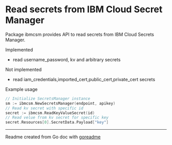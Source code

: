# Read secrets from IBM Cloud Secret Manager

Package ibmcsm provides API to read secrets from IBM Cloud Secrets Manager.

Implemented
- read username_password, kv and arbitrary secrets

Not implemented
- read iam_credentials,imported_cert,public_cert,private_cert secrets

Example usage

```go
// Initialize SecretsManager instance
sm := ibmcsm.NewSecretsManager(endpoint, apikey)
// Read kv secret with specific id
secret := ibmcsm.ReadKeyValueSecret(id)
// Read velue from kv secret for specific key
secret.Resources[0].SecretData.Payload["key"]
```

---
Readme created from Go doc with [goreadme](https://github.com/posener/goreadme)
